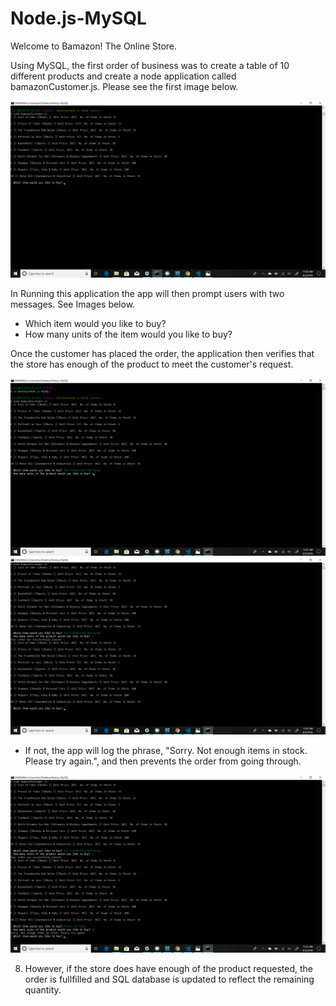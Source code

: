 # Node.js-MySQL
Welcome to Bamazon! The Online Store.

Using MySQL, the first order of business was to create a table of 10 different products and create a node application called bamazonCustomer.js. Please see the first image below. 

![](images/Screenshot%20(31).png)

In Running this application the app will then prompt users with two messages. See Images below. 

   * Which item would you like to buy?
   * How many units of the item would you like to buy?

 Once the customer has placed the order, the application then verifies that the store has enough of the product to meet the customer's request.
 
![](images/Screenshot%20(32).png) 
![](images/Screenshot%20(33).png)

   * If not, the app will log the phrase, "Sorry. Not enough items in stock. Please try again.", and then prevents the order from going through.
   
![](images/Screenshot%20(34).png) 

8. However, if the store does have enough of the product requested, the order is fullfilled and SQL database is updated to reflect the remaining quantity.
   
